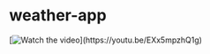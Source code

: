 # weather-app
[![Watch the video]([https://i.imgur.com/vKb2F1B.png](https://i9.ytimg.com/vi_webp/EXx5mpzhQ1g/mq2.webp?sqp=CLzL4ZwG-oaymwEmCMACELQB8quKqQMa8AEB-AH-CYAC0AWKAgwIABABGDkgYChyMA8=&rs=AOn4CLCkEz6VX309s1ZyUn_-94bCUKw94Q))](https://youtu.be/EXx5mpzhQ1g)
